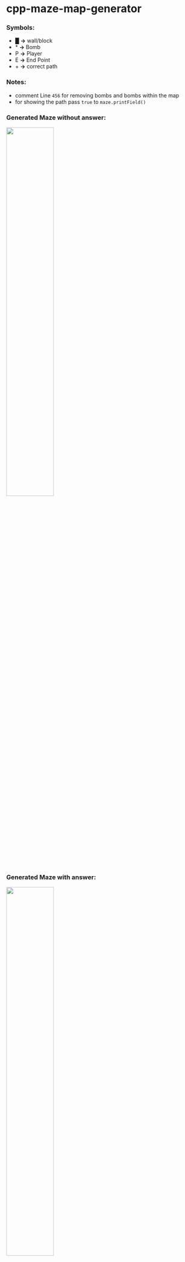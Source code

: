 # cpp-maze-map-generator

### Symbols:
- █  **→** wall/block
- \* **→** Bomb
- P  **→** Player
- E  **→** End Point
- \+ **→** correct path
  
### Notes:
- comment Line ```456``` for removing bombs and bombs within the map
- for showing the path pass ```true``` to ```maze.printField()```

### Generated Maze without answer:
<image src="./images/maze.png" style="height: 50%; width: auto;">

### Generated Maze with answer:
<image src="./images/answer.png" style="height: 50%; width: auto;">

### Just Path
<image src="./images/path.png" style="height: 50%; width: auto;">